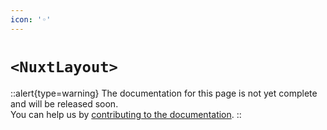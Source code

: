 ```yaml
---
icon: '◦'
---
```


# `<NuxtLayout>`

::alert{type=warning}
The documentation for this page is not yet complete and will be released soon.<br>
You can help us by [contributing to the documentation](/community/documentation).
::
